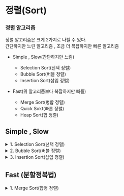 # 정렬(Sort)
### 정렬 알고리즘
정렬 알고리즘은 크게 2가지로 나뉠 수 있다.  
간단하지만 느린 알고리즘 , 조금 더 복잡하지만 빠른 알고리즘 
- Simple , Slow(간단하지만 느림)
    - Selection Sort(선택 정렬)   
    - Bubble Sort(버블 정렬)
    - Insertion Sort(삽입 정렬)
     

- Fast(위 알고리즘보다 복잡하지만 빠름)
    - Merge Sort(병합 정렬)
    - Quick Sokt(빠른 정렬)
    - Heap Sort(힙 정렬)

## Simple , Slow


<details>
<summary> 1. Selection Sort(선택 정렬) </summary>
<div markdown="1">   

### 선택정렬의 아이디어는 다음과 같다 
1. 배열 중 가장 큰 값을 찾는다  
2. 가장 큰 값과 마지막 Index와 Swap  
3. 반복이 한 번 끝날때마다 맨 마지막은 Index은 정렬이 완료 따라서 체크 할 필요가 없다.

위 과정을 반복  

**O(n^2)** 알고리즘이며 항상 모든 값을 확인해야 하므로 시간복잡도는 항상 같다.

ex)

```c++
 [29, 10, 14, 37, 13]
 ```
 1. 배열 중 가장 큰 값을 찾는다. 
 Max = 37
 2. 가장 큰 값과 마지막 Index를 Swap
 Max = 37 , Index = 13 
 -> Swap 
```c++
[29, 19, 14, 13, 37]
```
위 과정 반복

### 의사코드
![Selection_Sort](https://user-images.githubusercontent.com/79856225/163812353-6c9021bf-4aa3-4a35-afd9-2c636434e0ef.jpeg)


### Selection Sort 구현

```c++

#include <iostream>
#define N 5
using namespace std;

int main(){

int arr[N] = {24, 120, 64, 37, 13};
int max = 0;
int Last = N-1;
int k = 0;
int cnt = 0;

for(int i=0; i<N-1; i++){
    max = arr[0];
    k=i;
    for(int j=0; j<=Last; j++){
        if(max <= arr[j]){
            max = arr[j];
            k = j;
        }
    }
    int temp = arr[Last];
    arr[Last] = arr[k];
    arr[k] = temp;
    Last --;
}

for(int i=0; i<N; i++)
    cout << arr[i] << " " ;
return 0;
}
```
</div>
</details>


<details>
<summary> 2. Bubble Sort(버블 정렬) </summary>
<div markdown="1">   

### Selection Sort와 아이디어는 비슷하며 물고기를 몰아서 그물로 잡는거와 비슷하다. (큰 물고기는 그물을 빠져나갈 수 없음)
1. 배열의 현재값과 그 다음 값을 비교하여 더 큰 값을 찾는다.
2. 큰 값을 더 뒤 Index로  Swap
3. 한 사이클 반복이 끝날때마다 맨 마지막 Index는 정렬이 완료

위 과정 반복

**O(n^2)** 알고리즘이며 항상 모든 값을 확인해야 하므로 시간복잡도는 항상 같다.

ex)
```c++
[29, 10, 14, 37, 13]
```
1. arr[0] 과 arr[1] 중 Max값 비교 Max = 29
2. 더 큰 값의 Index를 더 뒤로 Swap

```c++
[10,29,14,37,13]
```
1. arr[1] 과 arr[2] 중 Max값 비교 Max = 29
2. 더 큰 값의 Index를 더 뒤로 Swap

```c++
[10,14,29,37,13]
```
위 과정 반복...


### Bubble Sort 구현

```c++
#include <iostream>
#define N 5
using namespace std;

int main(){

int arr[N] = {10,29,14,37,13};
int len = N-1; 
int max = 0;
for(int i=0; i<N-1; i++){    
    for(int j=0; j<=len-1; j++){
        max = arr[j]; // 앞 Index값 삽입
        if(max>arr[j+1]){ // 앞 Index값이 더 크면 Swap
            int temp = arr[j]; //Swap
            arr[j] = arr[j+1];
            arr[j+1] = temp;
        }
    }
    len --; // 맨 마지막 정렬은 완료되었으니 1개 축소
}
for(int i=0; i<N; i++)
    cout << arr[i] << " " ;
return 0;
}

```
</div>
</details>


<details>
<summary> 3. Insertion Sort(삽입 정렬) </summary>
<div markdown="1">   


뒤에서부터는 체크해야함 그 이유는 어차피 앞에서부터 확인 해서 들어갈 자리를 확인하더라도 뒤에서 부터 한 자리씩 Shift하는 과정이 필요함

#### Insert하기 전 Index까지는 이미 정렬이 되었다고 가정

1. Insert하고 싶은 값을 미리 temp변수에 저장
2. Insert값 이전 Index부터 값을 확인 후 temp보다 더 크 한 칸씩 Shift
3. temp 보다 더 작은 값을 만나거나 첫 Index라면 그 자리에 temp 값을 Insert

위 과정을 반복

최악의 경우 O(n^2)의 수행시간  
최선의 경우 O(n-1)의 수행시간  
최악의 경우를 제외하고 Selection Sort나 Bubble Sort 보다 수행시간이 짧다.



ex)
```c++
[29, 10, 14, 37, 13]
```
####  #N 1일 때는 이미 정렬 되었다고 가정 1번Index(10)부터 시작
1. 임시 변수temp에 10의 값을 저장 
2. arr[0] (현재29) 이 temp(insert)값보다 더 크다면 한 칸 Shift
3. temp 보다 더 작은 값을 만나거나 첫 Index라면 그 자리에 temp 값을 Insert

```c++
[10,29,14,37,13]
```

1. 임시 변수 temp에 14의 값을 저장
2. arr[1] (현재29)이 temp(insert)값보다 더 크다면 한 칸 Shift
3. temp 보다 더 작은 값을 만나거나 첫 Index라면 그 자리에 temp 값을 Insert

```c++
[10,14,29,37,13]
```
위 과정을 반복

### Insertion Sort 구현

```c++
#include <iostream>
#define N 5
using namespace std;

int main(){

int idx=0;
int arr[N] = {29, 10, 14, 37, 13};
int temp = 0;

for(int i=1; i<N; i++){
    temp = arr[i]; 
    idx = i; //현재 i의 값을 저장
    while(arr[idx] <= arr[idx-1]){ 
        // 제일 처음은 정렬이 되었다고 생각하고 그 다음부터 작은값이 나올때까지 한자리씩 Swap
        arr[idx] = arr[idx-1];
        arr[idx-1] = temp;
        idx --;
    }
}
for(int i=0; i<N; i++)
    cout << arr[i] << " " ;
return 0;
}
```

</div>
</details>
  

## Fast (분할정복법)



<details>
<summary> 1. Merge Sort(합병 정렬) </summary>
<div markdown="1">   

- 분할 : 해결하고자 하는 문제를 작은 크기의 **동일한** 문제들로 분할
- 정복 : 각각의 작은 문제를 순환적으로 해결
- 합병 : 작은 문제의 해를 합하여(Merge) 원래 문제에 해를 구함

1. 데이터가 저장된 배열을 절반으로 나눔
2. 각각을 순환 정렬
3. 정렬된 두 개의 배열을 합쳐 전체를 정렬!

ex)
```c++
[12,24,63,12,51,2,125,32]
```
1. 데이터를 절반으로 나누고 순환하여 정렬
```c++
[12,12,24,63] , [2,32,51,125]
      ↓               ↓
[12,24], [12,63] , [2,51] , [32,125]
   ↓        ↓         ↓         ↓
[12],[24],[63],[12] ,[51],[2],[125],[32] 
```
2.  합병 후 정렬
```c++
[2,12,12,24,32,51,63,125]
```


## 정렬된 두 배열을 합쳐야 하므로 추가적인 배열을 이용하여 합병해야 한다 
- 1번 배열은 i idx 
- 2번 배열은 j idx 
- 둘 중 더작은값을 새로운 배열의 맨 처음에 삽입
- 한 쪽 배열의 index가 끝나면 나머지 배열의 값을 전부 추가 배열의 삽입


Mergesort(int Arr[], int left ,int right , int new)
1. left,right 의 중간 지점 계산
2. left정렬
3. right정렬
4. left , right합병

O(nlogn)의 수행시간 

### Merge Sort 구현

```c++
#include <iostream>
#include <algorithm>
#define SIZE 8
using namespace std;

void Merge(int arr[], int start, int mid, int end){
	int i = start;
	int j = mid+1;
	int idx = start;
	int len = SIZE;
	int *temp = new int[len];

	while(i<=mid && j<=end){ // 둘 중 하나라도 끝날때까지
		if(arr[i] <= arr[j])
			temp[idx++] = arr[i++];
		else
			temp[idx++] = arr[j++];
		 
	}	//while	
	while(i<=mid)
		temp[idx++] = arr[i++]; // 앞쪽 데이터가 남아있다면
	while(j<=end)
		temp[idx++] = arr[j++]; // 뒤쪽 데이터가 남아있다면 

	for(int k=start; k<=end; k++)
		arr[k] = temp[k];
	delete[] temp;
}
void Merge_Sort(int arr[], int start,int end){
	if(start < end){ //시작보다 끝이 더 길어야 함 그게 아니라면 길이가 1개
		int mid = (start+end)/2; //시작과 끝의 중간지점
		Merge_Sort(arr, start, mid); //시작과 중간을 정렬
		Merge_Sort(arr, mid+1, end); // 중간과 끝을 정렬
		Merge(arr,start ,mid , end); // 합병 정렬
	}
}

int main(){
	int arr[] = {12,24,63,12,51,2,125,32};
	int start = 0;
	int end = SIZE-1;

	Merge_Sort(arr,start,end);
	for(int i=0; i<=end; i++)
		cout << arr[i] << " ";
	cout << endl;
	return 0;

}


```
Merge하는 부분이 ..상당히 어려웠다.










</div>
</details>